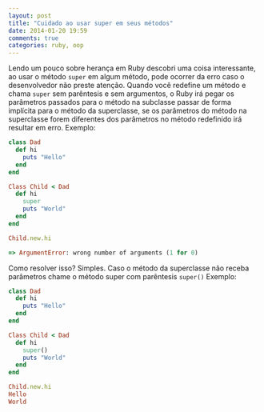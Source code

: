 ```yaml
---
layout: post
title: "Cuidado ao usar super em seus métodos"
date: 2014-01-20 19:59
comments: true
categories: ruby, oop
---
```

Lendo um pouco sobre herança em Ruby descobri uma coisa interessante, ao usar o método `super` em algum método, pode ocorrer da erro caso o desenvolvedor não preste atenção. Quando você redefine um método e chama `super` sem parêntesis e sem argumentos, o Ruby irá pegar os parâmetros passados para o método na subclasse passar de forma implícita para o método da superclasse, se os parâmetros do método na superclasse forem diferentes dos parâmetros no método redefinido irá resultar em erro.
Exemplo:

```ruby
class Dad
  def hi
    puts "Hello"
  end
end

Class Child < Dad
  def hi
    super
    puts "World"
  end
end

Child.new.hi

=> ArgumentError: wrong number of arguments (1 for 0)
```

Como resolver isso? Simples.
Caso o método da superclasse não receba parâmetros chame o método super com parêntesis `super()`
Exemplo:

```ruby
class Dad
  def hi
    puts "Hello"
  end
end

Class Child < Dad
  def hi
    super()
    puts "World"
  end
end

Child.new.hi
Hello
World
```